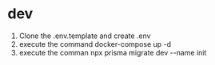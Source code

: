 # dev

1. Clone the .env.template and create .env
2. execute the command docker-compose up -d
3. execute the comman npx prisma migrate dev --name init
